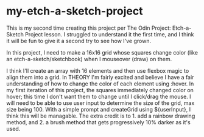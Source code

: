 # my-etch-a-sketch-project
This is my second time creating this project per The Odin Project: Etch-a-Sketch Project lesson. I struggled to understand it the first time, and I think it will be fun to give it a second try to see how I've grown. 

In this project, I need to make a 16x16 grid whose squares change color (like an etch-a-sketch/sketchbook) when I mouseover (draw) on them.

I think I'll create an array with 16 elements and then use flexbox magic to align them into a grid. In THEORY I'm fairly excited and believe I have a fair understanding of how to change the color of each element using :hover. 
In my first iteration of this project, the squares immediately changed color on hover; this time I don't want them to change until I click/drag the mouse. 
I will need to be able to use user input to determine the size of the grid, max size being 100. With a simple prompt and createGrid using ${userInput}, I think this will be managable.
The extra credit is to 1. add a rainbow drawing method, and 2. a brush method that gets progressively 10% darker as it's used.

